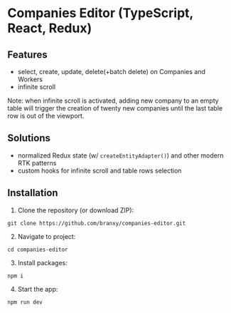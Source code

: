 # Companies Editor (TypeScript, React, Redux)

## Features

- select, create, update, delete(+batch delete) on Companies and Workers
- infinite scroll

Note: when infinite scroll is activated, adding new company to an empty table will trigger the creation of twenty new companies until the last table row is out of the viewport.

## Solutions

- normalized Redux state (w/ `createEntityAdapter()`) and other modern RTK patterns
- custom hooks for infinite scroll and table rows selection

## Installation

1. Clone the repository (or download ZIP):

```
git clone https://github.com/branxy/companies-editor.git
```

2. Navigate to project:

```
cd companies-editor
```

3. Install packages:

```
npm i
```

4. Start the app:

```
npm run dev
```
